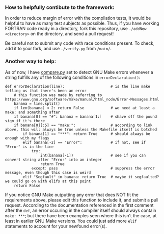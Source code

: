 ### How to helpfully contibute to the framework:
In order to reduce margin of error with the compilation tests, it would be helpful to have as many test subjects as possible. Thus, if you have working FORTRAN code ready in a directory, fork this repository, use `./addNew <directory>` on the directory, and send a pull request! 

Be careful not to submit any code with race conditions present. To check, add it to your fork, and use `./verify.py` from `/main/`.

### Another way to help:
As of now, I have [compare.py](https://github.com/agforero/FTFramework/blob/master/main/compare.py) set to detect GNU Make errors whenever a string fulfills any of the following conditions in `errorDeclaration()`:

```Python3
def errorDeclaration(line):                     # is the line make telling us that there's been an error
    # this function was made by referring to https://www.gnu.org/software/make/manual/html_node/Error-Messages.html
    banana = line.split()
    if len(banana) < 2: return False            # we need at least a make: and something after
    if banana[0] == "#": banana = banana[1:]    # shave off the pound sign if it's there
    if banana[0][:5] == "make:":                # according to link above, this will always be true unless the Makefile itself is botched
        if banana[1] == "***": return True      # should always be enough with my flags
        elif banana[-2] == "Error":             # if not, see if "Error" is in the line
            try: 
                int(banana[-1])                 # see if you can convert string after "Error" into an integer
                return True 
            except: pass                        # suppress the error message, even though this case is weird
        elif "Segfault" in banana: return True  # maybe it segfaulted? we could go on with elifs at this point
    return False
```

If you notice GNU Make outputting any error that does NOT fit the requirements above, please edit this function to include it, and submit a pull request. According to the documentation referenced in the first comment after the `def`, an error occuring in the compiler itself should always contain `make: ***`; but there have been examples seen where this isn't the case, at least in earlier GNU Make versions. You could just add more `elif` statements to account for your newfound error(s).

